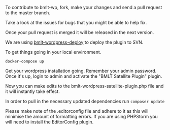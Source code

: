 To contribute to bmlt-wp, fork, make your changes and send a pull request to the master branch.

Take a look at the issues for bugs that you might be able to help fix.

Once your pull request is merged it will be released in the next version.

We are using [bmlt-wordpress-deploy](https://github.com/bmlt-enabled/bmlt-wordpress-deploy/blob/master/README.md) to deploy the plugin to SVN.

To get things going in your local environment.

`docker-compose up`

Get your wordpress installation going.  Remember your admin password.  Once it's up, login to admin and activate the "BMLT Satellite Plugin" plugin.

Now you can make edits to the bmlt-wordpress-satellite-plugin.php file and it will instantly take effect.

In order to pull in the necessary updated dependencies run `composer update`

Please make note of the .editorconfig file and adhere to it as this will minimise the amount of formatting errors.  If you are using PHPStorm you will need to install the EditorConfig plugin.
